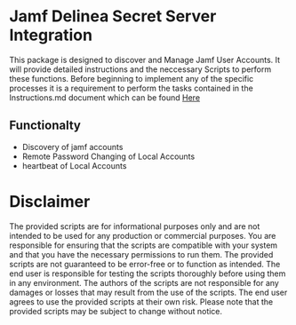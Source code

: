 # Jamf Delinea Secret Server Integration

This package is designed to discover and Manage Jamf User Accounts.  It will provide detailed instructions and the neccessary Scripts to perform these functions. Before beginning to implement any of the specific processes it is a requirement to perform the tasks contained in the Instructions.md document which can be found [Here](./Instructions.md)

## Functionalty

- Discovery of jamf accounts
- Remote Password Changing of Local Accounts
- heartbeat of Local Accounts

# Disclaimer

The provided scripts are for informational purposes only and are not intended to be used for any production or commercial purposes. You are responsible for ensuring that the scripts are compatible with your system and that you have the necessary permissions to run them. The provided scripts are not guaranteed to be error-free or to function as intended. The end user is responsible for testing the scripts thoroughly before using them in any environment. The authors of the scripts are not responsible for any damages or losses that may result from the use of the scripts. The end user agrees to use the provided scripts at their own risk. Please note that the provided scripts may be subject to change without notice.